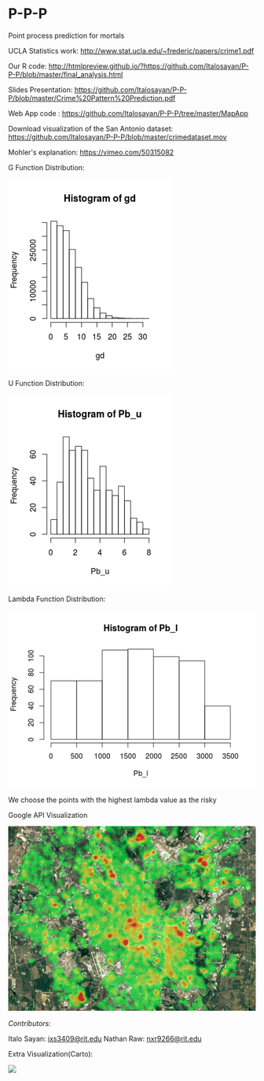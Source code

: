 # P-P-P
Point process prediction for mortals

UCLA Statistics work: http://www.stat.ucla.edu/~frederic/papers/crime1.pdf

Our R code: http://htmlpreview.github.io/?https://github.com/Italosayan/P-P-P/blob/master/final_analysis.html

Slides Presentation: https://github.com/Italosayan/P-P-P/blob/master/Crime%20Pattern%20Prediction.pdf

Web App code : https://github.com/Italosayan/P-P-P/tree/master/MapApp

Download visualization of the San Antonio dataset: https://github.com/Italosayan/P-P-P/blob/master/crimedataset.mov

Mohler's explanation: https://vimeo.com/50315082

G Function Distribution:

![](https://github.com/Italosayan/P-P-P/blob/master/Rplot.png)

U Function Distribution:

![](https://github.com/Italosayan/P-P-P/blob/master/Rplot01.png)

Lambda Function Distribution:

![](https://github.com/Italosayan/P-P-P/blob/master/Rplot02.png)

We choose the points with the highest lambda value as the risky

Google API Visualization

![alt text](https://raw.githubusercontent.com/Italosayan/P-P-P/master/Heatmap_Screenshot.PNG)

*Contributors:*

Italo Sayan: ixs3409@rit.edu
Nathan Raw: nxr9266@rit.edu

Extra Visualization(Carto):

![](https://github.com/Italosayan/P-P-P/blob/master/crimedataset%20(1).gif)
